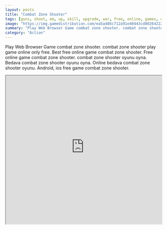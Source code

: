 ```yaml
---
layout: posts
title: "Combat Zone Shooter"
tags: [guns, shoot, em, up, skill, upgrade, war, free, online, games, oyna, game, free, games, play, play, games]
image: "https://img.gamedistribution.com/ea5a486c712a91e48443cd802642223d.jpg"
summary: "Play Web Browser Game combat zone shooter. combat zone shooter play game online only free. Best free online game combat zone shooter. Free online game combat zone shooter. combat zone shooter oyunu oyna. Bedava combat zone shooter oyunu oyna. Online bedava combat zone shooter oyunu. Android, ios free game combat zone shooter."
category: "Action"
---
```


Play Web Browser Game combat zone shooter. combat zone shooter play game online only free. Best free online game combat zone shooter. Free online game combat zone shooter. combat zone shooter oyunu oyna. Bedava combat zone shooter oyunu oyna. Online bedava combat zone shooter oyunu. Android, ios free game combat zone shooter.

<iframe width="100%" height="480px;" src="https://flash.gamedistribution.com?game=ea5a486c712a91e48443cd802642223d"></iframe>